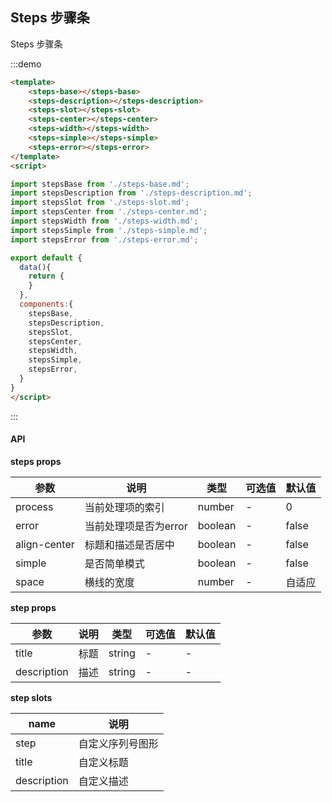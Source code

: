 ## Steps 步骤条

Steps 步骤条

:::demo 
```html
<template>
    <steps-base></steps-base>
    <steps-description></steps-description>
    <steps-slot></steps-slot>
    <steps-center></steps-center>
    <steps-width></steps-width>
    <steps-simple></steps-simple>
    <steps-error></steps-error>
</template>
<script>

import stepsBase from './steps-base.md';
import stepsDescription from './steps-description.md';
import stepsSlot from './steps-slot.md';
import stepsCenter from './steps-center.md';
import stepsWidth from './steps-width.md';
import stepsSimple from './steps-simple.md';
import stepsError from './steps-error.md';

export default {
  data(){
    return {
    }
  },
  components:{
    stepsBase,
    stepsDescription,
    stepsSlot,
    stepsCenter,
    stepsWidth,
    stepsSimple,
    stepsError,
  }
}
</script>
```
:::



#### API

**steps props**

| 参数      | 说明          | 类型      | 可选值                           | 默认值  |
|---------- |-------------- |---------- |--------------------------------  |-------- |
| process | 当前处理项的索引 | number | - | 0 |
| error | 当前处理项是否为error | boolean | - | false |
| align-center | 标题和描述是否居中 | boolean | - | false |
| simple | 是否简单模式 | boolean | - | false |
| space | 横线的宽度 | number | - | 自适应 |

**step props**

| 参数      | 说明          | 类型      | 可选值                           | 默认值  |
|---------- |-------------- |---------- |--------------------------------  |-------- |
| title | 标题 | string | - | - |
| description | 描述 | string | - | - |


**step slots**

| name      | 说明          |
|---------- |-------------- |
| step | 自定义序列号图形 |
| title | 自定义标题 |
| description | 自定义描述 |
